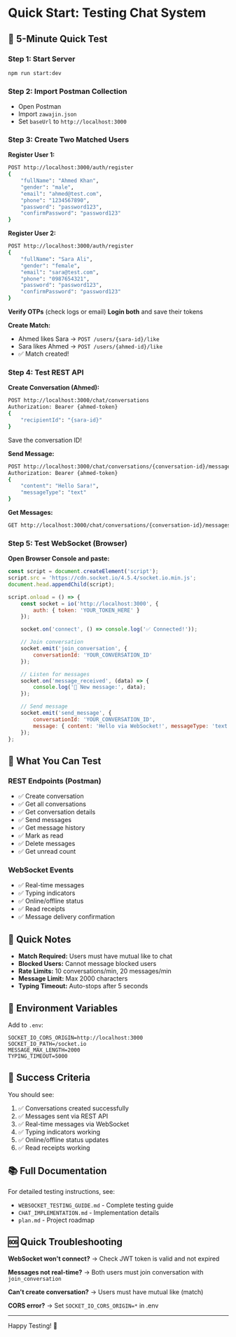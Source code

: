 # Quick Start: Testing Chat System

## 🚀 5-Minute Quick Test

### Step 1: Start Server
```bash
npm run start:dev
```

### Step 2: Import Postman Collection
- Open Postman
- Import `zawajin.json`
- Set `baseUrl` to `http://localhost:3000`

### Step 3: Create Two Matched Users

**Register User 1:**
```bash
POST http://localhost:3000/auth/register
{
    "fullName": "Ahmed Khan",
    "gender": "male",
    "email": "ahmed@test.com",
    "phone": "1234567890",
    "password": "password123",
    "confirmPassword": "password123"
}
```

**Register User 2:**
```bash
POST http://localhost:3000/auth/register
{
    "fullName": "Sara Ali",
    "gender": "female",
    "email": "sara@test.com",
    "phone": "0987654321",
    "password": "password123",
    "confirmPassword": "password123"
}
```

**Verify OTPs** (check logs or email)
**Login both** and save their tokens

**Create Match:**
- Ahmed likes Sara → `POST /users/{sara-id}/like`
- Sara likes Ahmed → `POST /users/{ahmed-id}/like`
- ✅ Match created!

### Step 4: Test REST API

**Create Conversation (Ahmed):**
```bash
POST http://localhost:3000/chat/conversations
Authorization: Bearer {ahmed-token}
{
    "recipientId": "{sara-id}"
}
```
Save the conversation ID!

**Send Message:**
```bash
POST http://localhost:3000/chat/conversations/{conversation-id}/messages
Authorization: Bearer {ahmed-token}
{
    "content": "Hello Sara!",
    "messageType": "text"
}
```

**Get Messages:**
```bash
GET http://localhost:3000/chat/conversations/{conversation-id}/messages
```

### Step 5: Test WebSocket (Browser)

**Open Browser Console and paste:**
```javascript
const script = document.createElement('script');
script.src = 'https://cdn.socket.io/4.5.4/socket.io.min.js';
document.head.appendChild(script);

script.onload = () => {
    const socket = io('http://localhost:3000', {
        auth: { token: 'YOUR_TOKEN_HERE' }
    });

    socket.on('connect', () => console.log('✅ Connected!'));

    // Join conversation
    socket.emit('join_conversation', {
        conversationId: 'YOUR_CONVERSATION_ID'
    });

    // Listen for messages
    socket.on('message_received', (data) => {
        console.log('📩 New message:', data);
    });

    // Send message
    socket.emit('send_message', {
        conversationId: 'YOUR_CONVERSATION_ID',
        message: { content: 'Hello via WebSocket!', messageType: 'text' }
    });
};
```

## 🎯 What You Can Test

### REST Endpoints (Postman)
- ✅ Create conversation
- ✅ Get all conversations
- ✅ Get conversation details
- ✅ Send messages
- ✅ Get message history
- ✅ Mark as read
- ✅ Delete messages
- ✅ Get unread count

### WebSocket Events
- ✅ Real-time messages
- ✅ Typing indicators
- ✅ Online/offline status
- ✅ Read receipts
- ✅ Message delivery confirmation

## 📝 Quick Notes

- **Match Required:** Users must have mutual like to chat
- **Blocked Users:** Cannot message blocked users
- **Rate Limits:** 10 conversations/min, 20 messages/min
- **Message Limit:** Max 2000 characters
- **Typing Timeout:** Auto-stops after 5 seconds

## 🔧 Environment Variables

Add to `.env`:
```env
SOCKET_IO_CORS_ORIGIN=http://localhost:3000
SOCKET_IO_PATH=/socket.io
MESSAGE_MAX_LENGTH=2000
TYPING_TIMEOUT=5000
```

## 🎉 Success Criteria

You should see:
1. ✅ Conversations created successfully
2. ✅ Messages sent via REST API
3. ✅ Real-time messages via WebSocket
4. ✅ Typing indicators working
5. ✅ Online/offline status updates
6. ✅ Read receipts working

## 📚 Full Documentation

For detailed testing instructions, see:
- `WEBSOCKET_TESTING_GUIDE.md` - Complete testing guide
- `CHAT_IMPLEMENTATION.md` - Implementation details
- `plan.md` - Project roadmap

## 🆘 Quick Troubleshooting

**WebSocket won't connect?**
→ Check JWT token is valid and not expired

**Messages not real-time?**
→ Both users must join conversation with `join_conversation`

**Can't create conversation?**
→ Users must have mutual like (match)

**CORS error?**
→ Set `SOCKET_IO_CORS_ORIGIN=*` in .env

---

Happy Testing! 🚀
